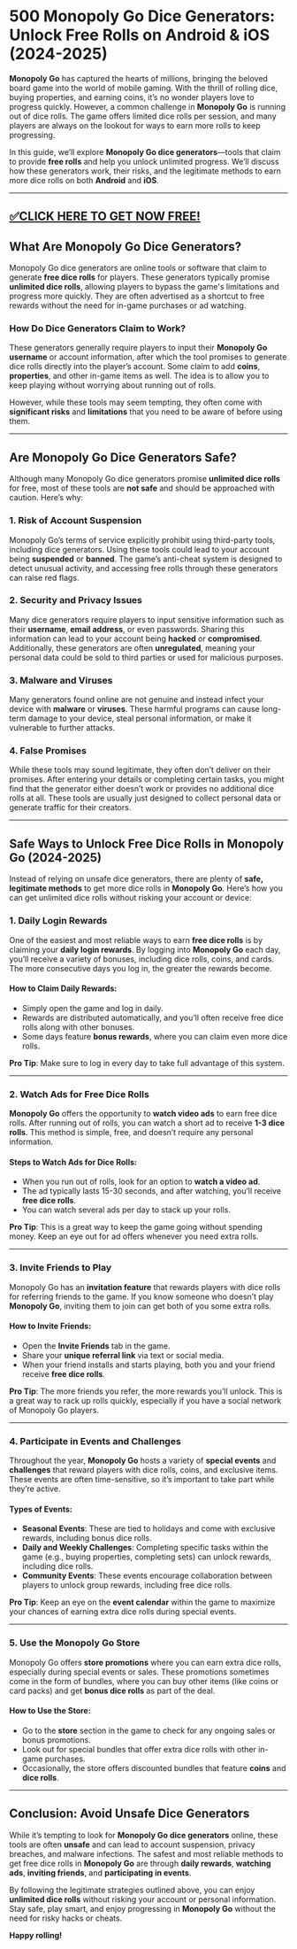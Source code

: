 # 500 Monopoly Go Dice Generators: Unlock Free Rolls on Android & iOS (2024-2025)

**Monopoly Go** has captured the hearts of millions, bringing the beloved board game into the world of mobile gaming. With the thrill of rolling dice, buying properties, and earning coins, it’s no wonder players love to progress quickly. However, a common challenge in **Monopoly Go** is running out of dice rolls. The game offers limited dice rolls per session, and many players are always on the lookout for ways to earn more rolls to keep progressing.

In this guide, we’ll explore **Monopoly Go dice generators**—tools that claim to provide **free rolls** and help you unlock unlimited progress. We’ll discuss how these generators work, their risks, and the legitimate methods to earn more dice rolls on both **Android** and **iOS**.

--------------------------------------------
[✅CLICK HERE TO GET NOW FREE!](https://freeforyou.xyz/monopolygodice/)
--------------------------------------------

## **What Are Monopoly Go Dice Generators?**

Monopoly Go dice generators are online tools or software that claim to generate **free dice rolls** for players. These generators typically promise **unlimited dice rolls**, allowing players to bypass the game's limitations and progress more quickly. They are often advertised as a shortcut to free rewards without the need for in-game purchases or ad watching.

### **How Do Dice Generators Claim to Work?**
These generators generally require players to input their **Monopoly Go username** or account information, after which the tool promises to generate dice rolls directly into the player’s account. Some claim to add **coins**, **properties**, and other in-game items as well. The idea is to allow you to keep playing without worrying about running out of rolls.

However, while these tools may seem tempting, they often come with **significant risks** and **limitations** that you need to be aware of before using them.

---

## **Are Monopoly Go Dice Generators Safe?**

Although many Monopoly Go dice generators promise **unlimited dice rolls** for free, most of these tools are **not safe** and should be approached with caution. Here’s why:

### **1. Risk of Account Suspension**
Monopoly Go’s terms of service explicitly prohibit using third-party tools, including dice generators. Using these tools could lead to your account being **suspended** or **banned**. The game’s anti-cheat system is designed to detect unusual activity, and accessing free rolls through these generators can raise red flags.

### **2. Security and Privacy Issues**
Many dice generators require players to input sensitive information such as their **username**, **email address**, or even passwords. Sharing this information can lead to your account being **hacked** or **compromised**. Additionally, these generators are often **unregulated**, meaning your personal data could be sold to third parties or used for malicious purposes.

### **3. Malware and Viruses**
Many generators found online are not genuine and instead infect your device with **malware** or **viruses**. These harmful programs can cause long-term damage to your device, steal personal information, or make it vulnerable to further attacks.

### **4. False Promises**
While these tools may sound legitimate, they often don’t deliver on their promises. After entering your details or completing certain tasks, you might find that the generator either doesn’t work or provides no additional dice rolls at all. These tools are usually just designed to collect personal data or generate traffic for their creators.

---

## **Safe Ways to Unlock Free Dice Rolls in Monopoly Go (2024-2025)**

Instead of relying on unsafe dice generators, there are plenty of **safe, legitimate methods** to get more dice rolls in **Monopoly Go**. Here’s how you can get unlimited dice rolls without risking your account or device:

### **1. Daily Login Rewards**

One of the easiest and most reliable ways to earn **free dice rolls** is by claiming your **daily login rewards**. By logging into **Monopoly Go** each day, you’ll receive a variety of bonuses, including dice rolls, coins, and cards. The more consecutive days you log in, the greater the rewards become.

#### **How to Claim Daily Rewards**:
- Simply open the game and log in daily.
- Rewards are distributed automatically, and you’ll often receive free dice rolls along with other bonuses.
- Some days feature **bonus rewards**, where you can claim even more dice rolls.

**Pro Tip**: Make sure to log in every day to take full advantage of this system.

---

### **2. Watch Ads for Free Dice Rolls**

**Monopoly Go** offers the opportunity to **watch video ads** to earn free dice rolls. After running out of rolls, you can watch a short ad to receive **1-3 dice rolls**. This method is simple, free, and doesn’t require any personal information.

#### **Steps to Watch Ads for Dice Rolls**:
- When you run out of rolls, look for an option to **watch a video ad**.
- The ad typically lasts 15-30 seconds, and after watching, you’ll receive **free dice rolls**.
- You can watch several ads per day to stack up your rolls.

**Pro Tip**: This is a great way to keep the game going without spending money. Keep an eye out for ad offers whenever you need extra rolls.

---

### **3. Invite Friends to Play**

Monopoly Go has an **invitation feature** that rewards players with dice rolls for referring friends to the game. If you know someone who doesn’t play **Monopoly Go**, inviting them to join can get both of you some extra rolls.

#### **How to Invite Friends**:
- Open the **Invite Friends** tab in the game.
- Share your **unique referral link** via text or social media.
- When your friend installs and starts playing, both you and your friend receive **free dice rolls**.

**Pro Tip**: The more friends you refer, the more rewards you’ll unlock. This is a great way to rack up rolls quickly, especially if you have a social network of Monopoly Go players.

---

### **4. Participate in Events and Challenges**

Throughout the year, **Monopoly Go** hosts a variety of **special events** and **challenges** that reward players with dice rolls, coins, and exclusive items. These events are often time-sensitive, so it’s important to take part while they’re active.

#### **Types of Events**:
- **Seasonal Events**: These are tied to holidays and come with exclusive rewards, including bonus dice rolls.
- **Daily and Weekly Challenges**: Completing specific tasks within the game (e.g., buying properties, completing sets) can unlock rewards, including dice rolls.
- **Community Events**: These events encourage collaboration between players to unlock group rewards, including free dice rolls.

**Pro Tip**: Keep an eye on the **event calendar** within the game to maximize your chances of earning extra dice rolls during special events.

---

### **5. Use the Monopoly Go Store**

Monopoly Go offers **store promotions** where you can earn extra dice rolls, especially during special events or sales. These promotions sometimes come in the form of bundles, where you can buy other items (like coins or card packs) and get **bonus dice rolls** as part of the deal.

#### **How to Use the Store**:
- Go to the **store** section in the game to check for any ongoing sales or bonus promotions.
- Look out for special bundles that offer extra dice rolls with other in-game purchases.
- Occasionally, the store offers discounted bundles that feature **coins** and **dice rolls**.

---

## **Conclusion: Avoid Unsafe Dice Generators**

While it’s tempting to look for **Monopoly Go dice generators** online, these tools are often **unsafe** and can lead to account suspension, privacy breaches, and malware infections. The safest and most reliable methods to get free dice rolls in **Monopoly Go** are through **daily rewards**, **watching ads**, **inviting friends**, and **participating in events**.

By following the legitimate strategies outlined above, you can enjoy **unlimited dice rolls** without risking your account or personal information. Stay safe, play smart, and enjoy progressing in **Monopoly Go** without the need for risky hacks or cheats.

**Happy rolling!**
